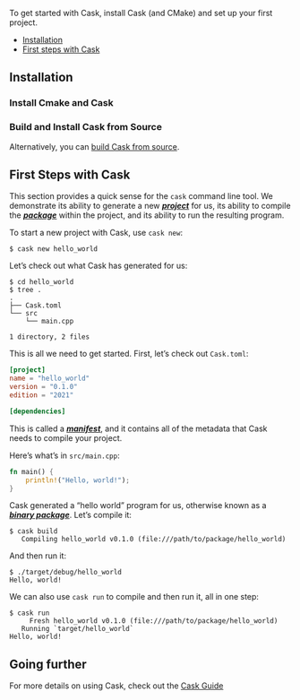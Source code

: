 To get started with Cask, install Cask (and CMake) and set up your first project.

* [Installation](#Installation)
* [First steps with Cask](#First-Steps-with-Cask)

## Installation
### Install Cmake and Cask
### Build and Install Cask from Source
Alternatively, you can [build Cask from source][compiling-from-source].

## First Steps with Cask

This section provides a quick sense for the `cask` command line tool. We
demonstrate its ability to generate a new [***project***][def-project] for us,
its ability to compile the [***package***][def-package] within the project, and
its ability to run the resulting program.

To start a new project with Cask, use `cask new`:

```console
$ cask new hello_world
```
[comment]: <> (Cask defaults to `--bin` to make a binary program. To make a library, we would pass `--lib`, instead.)

Let’s check out what Cask has generated for us:

```console
$ cd hello_world
$ tree .
.
├── Cask.toml
└── src
    └── main.cpp

1 directory, 2 files
```

This is all we need to get started. First, let’s check out `Cask.toml`:

```toml
[project]
name = "hello_world"
version = "0.1.0"
edition = "2021"

[dependencies]
```

This is called a [***manifest***][def-manifest], and it contains all of the
metadata that Cask needs to compile your project.

Here’s what’s in `src/main.cpp`:

```rust
fn main() {
    println!("Hello, world!");
}
```

Cask generated a “hello world” program for us, otherwise known as a
[***binary package***][def-package]. Let’s compile it:

```console
$ cask build
   Compiling hello_world v0.1.0 (file:///path/to/package/hello_world)
```

And then run it:

```console
$ ./target/debug/hello_world
Hello, world!
```

We can also use `cask run` to compile and then run it, all in one step:

```console
$ cask run
     Fresh hello_world v0.1.0 (file:///path/to/package/hello_world)
   Running `target/hello_world`
Hello, world!
```

## Going further

For more details on using Cask, check out the [Cask Guide](../guide/index.md)

[def-package]:   appendix-glosary.md#package     '"package" (glossary entry)'
[def-manifest]:  appendix-glosary.md#manifest  '"manifest" (glossary entry)'
[def-project]:   appendix-glosary.md#project   '"project" (glossary entry)'
[compiling-from-source]: (https://github.com/cplusplus-lang/cask#compiling-from-source)
